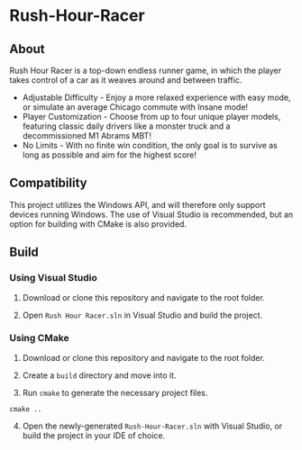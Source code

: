 # Rush-Hour-Racer

## About
Rush Hour Racer is a top-down endless runner game, in which the player takes control of a car as it weaves around and between traffic.
* Adjustable Difficulty - Enjoy a more relaxed experience with easy mode, or simulate an average Chicago commute with Insane mode!
* Player Customization - Choose from up to four unique player models, featuring classic daily drivers like a monster truck and a decommissioned M1 Abrams MBT!
* No Limits - With no finite win condition, the only goal is to survive as long as possible and aim for the highest score!

## Compatibility
This project utilizes the Windows API, and will therefore only support devices running Windows.
The use of Visual Studio is recommended, but an option for building with CMake is also provided.

## Build

### Using Visual Studio
1. Download or clone this repository and navigate to the root folder.

2. Open `Rush Hour Racer.sln` in Visual Studio and build the project.

### Using CMake
1. Download or clone this repository and navigate to the root folder.

2. Create a `build` directory and move into it.

3. Run `cmake` to generate the necessary project files.

```
cmake ..
```

4. Open the newly-generated `Rush-Hour-Racer.sln` with Visual Studio, or build the project in your IDE of choice.